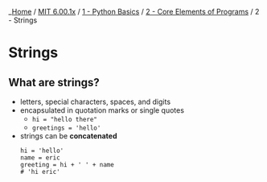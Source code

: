 _[Home](../../../) / [MIT 6.00.1x](../../) / [1 - Python Basics](../) / [2 - Core Elements of Programs](./) / 2 - Strings
# Strings

## What are strings?
- letters, special characters, spaces, and digits
- encapsulated in quotation marks or single quotes
	- `hi = "hello there"`
	- `greetings = 'hello'`
- strings can be **concatenated**
	```
	hi = 'hello'
	name = eric
	greeting = hi + ' ' + name
	# 'hi eric'
	```

